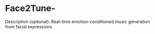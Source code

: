 # Face2Tune-
Description (optional): Real-time emotion-conditioned music generation from facial expressions 

